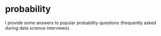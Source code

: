 # probability

I provide some answers to popular probability questions (frequently asked during data science interviews). 
